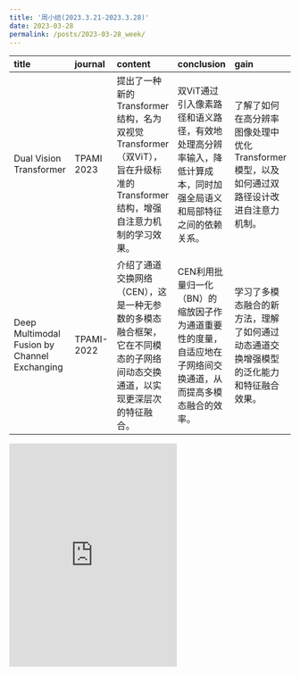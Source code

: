 ```yaml
---
title: '周小结(2023.3.21-2023.3.28)'
date: 2023-03-28
permalink: /posts/2023-03-28_week/
---
```

| title                                        | journal    | content                                                                                                                    | conclusion                                                                                                        | gain                                                                                        |
|:---------------------------------------------|:-----------|:---------------------------------------------------------------------------------------------------------------------------|:------------------------------------------------------------------------------------------------------------------|:--------------------------------------------------------------------------------------------|
| Dual Vision Transformer                      | TPAMI 2023 | 提出了一种新的Transformer结构，名为双视觉Transformer（双ViT），旨在升级标准的Transformer结构，增强自注意力机制的学习效果。 | 双ViT通过引入像素路径和语义路径，有效地处理高分辨率输入，降低计算成本，同时加强全局语义和局部特征之间的依赖关系。 | 了解了如何在高分辨率图像处理中优化Transformer模型，以及如何通过双路径设计改进自注意力机制。 |
| Deep Multimodal Fusion by Channel Exchanging | TPAMI-2022 | 介绍了通道交换网络（CEN），这是一种无参数的多模态融合框架，它在不同模态的子网络间动态交换通道，以实现更深层次的特征融合。  | CEN利用批量归一化（BN）的缩放因子作为通道重要性的度量，自适应地在子网络间交换通道，从而提高多模态融合的效率。     | 学习了多模态融合的新方法，理解了如何通过动态通道交换增强模型的泛化能力和特征融合效果。      |

<embed src="http://127.0.0.1:4000/files/post/2023-03-28-week.pdf" type="application/pdf" height="400px" />
    